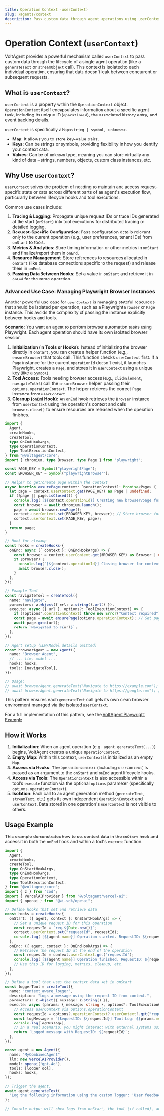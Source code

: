 ```yaml
---
title: Operation Context (userContext)
slug: /agents/context
description: Pass custom data through agent operations using userContext.
---
```


# Operation Context (`userContext`)

VoltAgent provides a powerful mechanism called `userContext` to pass custom data through the lifecycle of a single agent operation (like a `generateText` or `streamObject` call). This context is isolated to each individual operation, ensuring that data doesn't leak between concurrent or subsequent requests.

## What is `userContext`?

`userContext` is a property within the `OperationContext` object. `OperationContext` itself encapsulates information about a specific agent task, including its unique ID (`operationId`), the associated history entry, and event tracking details.

`userContext` is specifically a `Map<string | symbol, unknown>`.

- **Map**: It allows you to store key-value pairs.
- **Keys**: Can be strings or symbols, providing flexibility in how you identify your context data.
- **Values**: Can be of `unknown` type, meaning you can store virtually any kind of data – strings, numbers, objects, custom class instances, etc.

## Why Use `userContext`?

`userContext` solves the problem of needing to maintain and access request-specific state or data across different parts of an agent's execution flow, particularly between lifecycle hooks and tool executions.

Common use cases include:

1.  **Tracing & Logging**: Propagate unique request IDs or trace IDs generated at the start (`onStart`) into tool executions for distributed tracing or detailed logging.
2.  **Request-Specific Configuration**: Pass configuration details relevant only to the current operation (e.g., user preferences, tenant IDs) from `onStart` to tools.
3.  **Metrics & Analytics**: Store timing information or other metrics in `onStart` and finalize/report them in `onEnd`.
4.  **Resource Management**: Store references to resources allocated in `onStart` (like database connections specific to the request) and release them in `onEnd`.
5.  **Passing Data Between Hooks**: Set a value in `onStart` and retrieve it in `onEnd` for the same operation.

### Advanced Use Case: Managing Playwright Browser Instances

Another powerful use case for `userContext` is managing stateful resources that should be isolated per operation, such as a Playwright `Browser` or `Page` instance. This avoids the complexity of passing the instance explicitly between hooks and tools.

**Scenario:** You want an agent to perform browser automation tasks using Playwright. Each agent operation should have its own isolated browser session.

1.  **Initialization (in Tools or Hooks):** Instead of initializing the browser directly in `onStart`, you can create a helper function (e.g., `ensureBrowser`) that tools call. This function checks `userContext` first. If a `Page` instance for the current `operationId` doesn't exist, it launches Playwright, creates a `Page`, and stores it in `userContext` using a unique key (like a `Symbol`).
2.  **Tool Access:** Tools needing browser access (e.g., `clickElement`, `navigateToUrl`) call the `ensureBrowser` helper, passing their `options.operationContext`. The helper retrieves the correct `Page` instance from `userContext`.
3.  **Cleanup (`onEnd` Hook):** An `onEnd` hook retrieves the `Browser` instance from `userContext` using the operation's context and calls `browser.close()` to ensure resources are released when the operation finishes.

```typescript
import {
  Agent,
  createHooks,
  createTool,
  type OnEndHookArgs,
  type OperationContext,
  type ToolExecutionContext,
} from "@voltagent/core";
import { chromium, type Browser, type Page } from "playwright";

const PAGE_KEY = Symbol("playwrightPage");
const BROWSER_KEY = Symbol("playwrightBrowser");

// Helper to get/create page within the context
async function ensurePage(context: OperationContext): Promise<Page> {
  let page = context.userContext.get(PAGE_KEY) as Page | undefined;
  if (!page || page.isClosed()) {
    console.log(`[${context.operationId}] Creating new browser/page for context...`);
    const browser = await chromium.launch();
    page = await browser.newPage();
    context.userContext.set(BROWSER_KEY, browser); // Store browser for cleanup
    context.userContext.set(PAGE_KEY, page);
  }
  return page;
}

// Hook for cleanup
const hooks = createHooks({
  onEnd: async ({ context }: OnEndHookArgs) => {
    const browser = context.userContext.get(BROWSER_KEY) as Browser | undefined;
    if (browser) {
      console.log(`[${context.operationId}] Closing browser for context...`);
      await browser.close();
    }
  },
});

// Example Tool
const navigateTool = createTool({
  name: "navigate",
  parameters: z.object({ url: z.string().url() }),
  execute: async ({ url }, options?: ToolExecutionContext) => {
    if (!options?.operationContext) throw new Error("Context required");
    const page = await ensurePage(options.operationContext); // Get page via context
    await page.goto(url);
    return `Navigated to ${url}`;
  },
});

// Agent setup (LLM/Model details omitted)
const browserAgent = new Agent({
  name: "Browser Agent",
  // ... llm, model ...
  hooks: hooks,
  tools: [navigateTool],
});

// Usage:
// await browserAgent.generateText("Navigate to https://example.com");
// await browserAgent.generateText("Navigate to https://google.com"); // Uses a *different* browser instance
```

This pattern ensures each `generateText` call gets its own clean browser environment managed via the isolated `userContext`.

For a full implementation of this pattern, see the [VoltAgent Playwright Example](https://github.com/voltagent/voltagent/tree/main/examples/with-playwright).

## How it Works

1.  **Initialization**: When an agent operation (e.g., `agent.generateText(...)`) begins, VoltAgent creates a unique `OperationContext`.
2.  **Empty Map**: Within this context, `userContext` is initialized as an empty `Map`.
3.  **Access via Hooks**: The `OperationContext` (including `userContext`) is passed as an argument to the `onStart` and `onEnd` agent lifecycle hooks.
4.  **Access via Tools**: The `OperationContext` is also accessible within a tool's `execute` function via the optional `options` parameter (specifically `options.operationContext`).
5.  **Isolation**: Each call to an agent generation method (`generateText`, `streamText`, etc.) gets its own independent `OperationContext` and `userContext`. Data stored in one operation's `userContext` is not visible to others.

## Usage Example

This example demonstrates how to set context data in the `onStart` hook and access it in both the `onEnd` hook and within a tool's `execute` function.

```typescript
import {
  Agent,
  createHooks,
  createTool,
  type OnStartHookArgs,
  type OnEndHookArgs,
  type OperationContext,
  type ToolExecutionContext,
} from "@voltagent/core";
import { z } from "zod";
import { VercelAIProvider } from "@voltagent/vercel-ai";
import { openai } from "@ai-sdk/openai";

// Define hooks that set and retrieve data
const hooks = createHooks({
  onStart: ({ agent, context }: OnStartHookArgs) => {
    // Set a unique request ID for this operation
    const requestId = `req-${Date.now()}`;
    context.userContext.set("requestId", requestId);
    console.log(`[${agent.name}] Operation started. RequestID: ${requestId}`);
  },
  onEnd: ({ agent, context }: OnEndHookArgs) => {
    // Retrieve the request ID at the end of the operation
    const requestId = context.userContext.get("requestId");
    console.log(`[${agent.name}] Operation finished. RequestID: ${requestId}`);
    // Use this ID for logging, metrics, cleanup, etc.
  },
});

// Define a tool that uses the context data set in onStart
const loggerTool = createTool({
  name: "context_aware_logger",
  description: "Logs a message using the request ID from context.",
  parameters: z.object({ message: z.string() }),
  execute: async (params: { message: string }, options?: ToolExecutionContext) => {
    // Access userContext via options.operationContext
    const requestId = options?.operationContext?.userContext?.get("requestId") || "unknown-request";
    const logMessage = `[RequestID: ${requestId}] Tool Log: ${params.message}`;
    console.log(logMessage);
    // In a real scenario, you might interact with external systems using this ID
    return `Logged message with RequestID: ${requestId}`;
  },
});

const agent = new Agent({
  name: "MyCombinedAgent",
  llm: new VercelAIProvider(),
  model: openai("gpt-4o"),
  tools: [loggerTool],
  hooks: hooks,
});

// Trigger the agent.
await agent.generateText(
  "Log the following information using the custom logger: 'User feedback received.'"
);

// Console output will show logs from onStart, the tool (if called), and onEnd,
```
